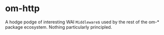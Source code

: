 # om-http

A hodge podge of interesting WAI `Middleware`s used by the rest of the
om-* package ecosystem. Nothing particularly principled.
